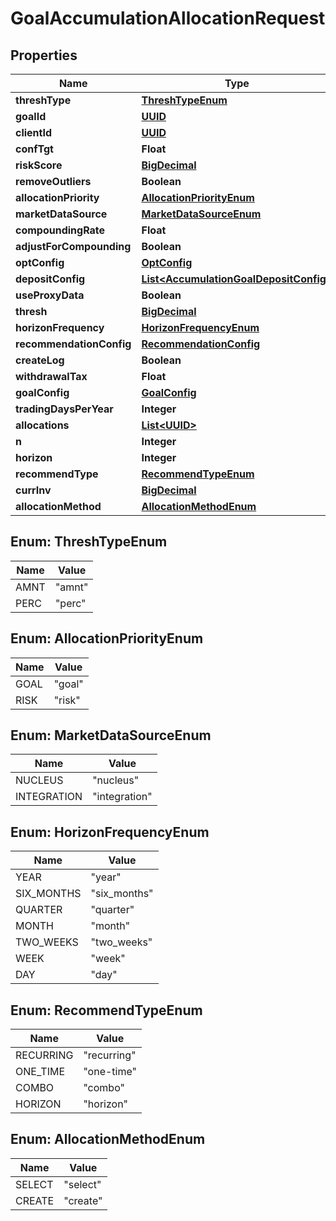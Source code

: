 
# GoalAccumulationAllocationRequest

## Properties
Name | Type | Description | Notes
------------ | ------------- | ------------- | -------------
**threshType** | [**ThreshTypeEnum**](#ThreshTypeEnum) |  |  [optional]
**goalId** | [**UUID**](UUID.md) |  |  [optional]
**clientId** | [**UUID**](UUID.md) |  |  [optional]
**confTgt** | **Float** |  |  [optional]
**riskScore** | [**BigDecimal**](BigDecimal.md) |  |  [optional]
**removeOutliers** | **Boolean** |  |  [optional]
**allocationPriority** | [**AllocationPriorityEnum**](#AllocationPriorityEnum) |  | 
**marketDataSource** | [**MarketDataSourceEnum**](#MarketDataSourceEnum) |  |  [optional]
**compoundingRate** | **Float** |  |  [optional]
**adjustForCompounding** | **Boolean** |  |  [optional]
**optConfig** | [**OptConfig**](OptConfig.md) |  |  [optional]
**depositConfig** | [**List&lt;AccumulationGoalDepositConfig&gt;**](AccumulationGoalDepositConfig.md) |  |  [optional]
**useProxyData** | **Boolean** |  |  [optional]
**thresh** | [**BigDecimal**](BigDecimal.md) |  |  [optional]
**horizonFrequency** | [**HorizonFrequencyEnum**](#HorizonFrequencyEnum) |  |  [optional]
**recommendationConfig** | [**RecommendationConfig**](RecommendationConfig.md) |  |  [optional]
**createLog** | **Boolean** |  |  [optional]
**withdrawalTax** | **Float** |  |  [optional]
**goalConfig** | [**GoalConfig**](GoalConfig.md) |  |  [optional]
**tradingDaysPerYear** | **Integer** |  |  [optional]
**allocations** | [**List&lt;UUID&gt;**](UUID.md) |  |  [optional]
**n** | **Integer** |  |  [optional]
**horizon** | **Integer** |  |  [optional]
**recommendType** | [**RecommendTypeEnum**](#RecommendTypeEnum) |  |  [optional]
**currInv** | [**BigDecimal**](BigDecimal.md) |  |  [optional]
**allocationMethod** | [**AllocationMethodEnum**](#AllocationMethodEnum) |  | 


<a name="ThreshTypeEnum"></a>
## Enum: ThreshTypeEnum
Name | Value
---- | -----
AMNT | &quot;amnt&quot;
PERC | &quot;perc&quot;


<a name="AllocationPriorityEnum"></a>
## Enum: AllocationPriorityEnum
Name | Value
---- | -----
GOAL | &quot;goal&quot;
RISK | &quot;risk&quot;


<a name="MarketDataSourceEnum"></a>
## Enum: MarketDataSourceEnum
Name | Value
---- | -----
NUCLEUS | &quot;nucleus&quot;
INTEGRATION | &quot;integration&quot;


<a name="HorizonFrequencyEnum"></a>
## Enum: HorizonFrequencyEnum
Name | Value
---- | -----
YEAR | &quot;year&quot;
SIX_MONTHS | &quot;six_months&quot;
QUARTER | &quot;quarter&quot;
MONTH | &quot;month&quot;
TWO_WEEKS | &quot;two_weeks&quot;
WEEK | &quot;week&quot;
DAY | &quot;day&quot;


<a name="RecommendTypeEnum"></a>
## Enum: RecommendTypeEnum
Name | Value
---- | -----
RECURRING | &quot;recurring&quot;
ONE_TIME | &quot;one-time&quot;
COMBO | &quot;combo&quot;
HORIZON | &quot;horizon&quot;


<a name="AllocationMethodEnum"></a>
## Enum: AllocationMethodEnum
Name | Value
---- | -----
SELECT | &quot;select&quot;
CREATE | &quot;create&quot;



